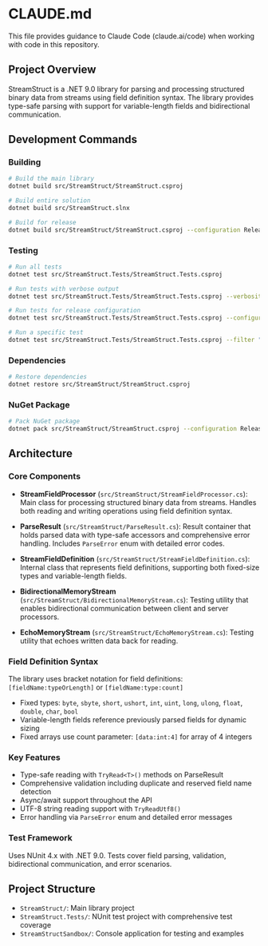 # CLAUDE.md

This file provides guidance to Claude Code (claude.ai/code) when working with code in this repository.

## Project Overview

StreamStruct is a .NET 9.0 library for parsing and processing structured binary data from streams using field definition syntax. The library provides type-safe parsing with support for variable-length fields and bidirectional communication.

## Development Commands

### Building
```bash
# Build the main library
dotnet build src/StreamStruct/StreamStruct.csproj

# Build entire solution
dotnet build src/StreamStruct.slnx

# Build for release
dotnet build src/StreamStruct/StreamStruct.csproj --configuration Release
```

### Testing
```bash
# Run all tests
dotnet test src/StreamStruct.Tests/StreamStruct.Tests.csproj

# Run tests with verbose output
dotnet test src/StreamStruct.Tests/StreamStruct.Tests.csproj --verbosity normal

# Run tests for release configuration
dotnet test src/StreamStruct.Tests/StreamStruct.Tests.csproj --configuration Release

# Run a specific test
dotnet test src/StreamStruct.Tests/StreamStruct.Tests.csproj --filter "TestMethodName"

```

### Dependencies
```bash
# Restore dependencies
dotnet restore src/StreamStruct/StreamStruct.csproj
```

### NuGet Package
```bash
# Pack NuGet package
dotnet pack src/StreamStruct/StreamStruct.csproj --configuration Release --output ./artifacts
```

## Architecture

### Core Components

- **StreamFieldProcessor** (`src/StreamStruct/StreamFieldProcessor.cs`): Main class for processing structured binary data from streams. Handles both reading and writing operations using field definition syntax.

- **ParseResult** (`src/StreamStruct/ParseResult.cs`): Result container that holds parsed data with type-safe accessors and comprehensive error handling. Includes `ParseError` enum with detailed error codes.

- **StreamFieldDefinition** (`src/StreamStruct/StreamFieldDefinition.cs`): Internal class that represents field definitions, supporting both fixed-size types and variable-length fields.

- **BidirectionalMemoryStream** (`src/StreamStruct/BidirectionalMemoryStream.cs`): Testing utility that enables bidirectional communication between client and server processors.

- **EchoMemoryStream** (`src/StreamStruct/EchoMemoryStream.cs`): Testing utility that echoes written data back for reading.

### Field Definition Syntax

The library uses bracket notation for field definitions: `[fieldName:typeOrLength]` or `[fieldName:type:count]`

- Fixed types: `byte`, `sbyte`, `short`, `ushort`, `int`, `uint`, `long`, `ulong`, `float`, `double`, `char`, `bool`
- Variable-length fields reference previously parsed fields for dynamic sizing
- Fixed arrays use count parameter: `[data:int:4]` for array of 4 integers

### Key Features

- Type-safe reading with `TryRead<T>()` methods on ParseResult
- Comprehensive validation including duplicate and reserved field name detection
- Async/await support throughout the API
- UTF-8 string reading support with `TryReadUtf8()`
- Error handling via `ParseError` enum and detailed error messages

### Test Framework

Uses NUnit 4.x with .NET 9.0. Tests cover field parsing, validation, bidirectional communication, and error scenarios.

## Project Structure

- `StreamStruct/`: Main library project
- `StreamStruct.Tests/`: NUnit test project with comprehensive test coverage
- `StreamStructSandbox/`: Console application for testing and examples